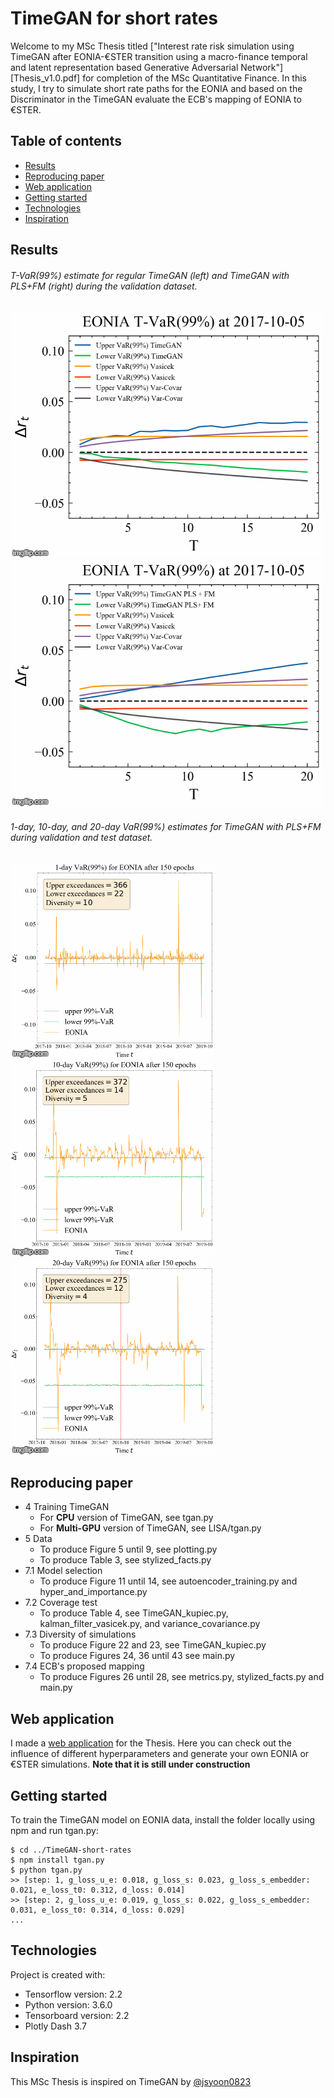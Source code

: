 # TimeGAN for short rates

Welcome to my MSc Thesis titled ["Interest rate risk simulation using TimeGAN after EONIA-€STER transition using a macro-finance temporal and latent representation based Generative Adversarial Network"][Thesis_v1.0.pdf] for completion of the MSc Quantitative Finance. In this study, I try to simulate short rate paths for the EONIA and based on the Discriminator in the TimeGAN evaluate the ECB's mapping of EONIA to €STER.

## Table of contents
* [Results](#results)
* [Reproducing paper](#reproducing-paper)
* [Web application](#web-application)
* [Getting started](#getting-started)
* [Technologies](#technologies)
* [Inspiration](#inspiration)

## Results

###### T-VaR(99%) estimate for regular TimeGAN (left) and TimeGAN with PLS+FM (right) during the validation dataset.

![Normal TimeGAN T VaR](Figures/Normal_TimeGAN_T_VaR.gif) ![TimeGAN with PLS+FM T VaR](Figures/PLS_FM_TimeGAN_T_VaR.gif)

###### 1-day, 10-day, and 20-day VaR(99%) estimates for TimeGAN with PLS+FM during validation and test dataset.

![1 day VaR TimeGAN with PLS+FM](Figures/1_day_VaR_PLS_FM.gif) ![10 day VaR TimeGAN with PLS+FM](Figures/10_day_VaR_PLS_FM.gif) ![20 day VaR TimeGAN with PLS+FM](Figures/20_day_VaR_PLS_FM.gif)

## Reproducing paper

* 4 Training TimeGAN
  * For **CPU** version of TimeGAN, see tgan.py  
  * For **Multi-GPU** version of TimeGAN, see LISA/tgan.py 
* 5 Data 
  * To produce Figure 5 until 9, see plotting.py  
  * To produce Table 3, see stylized_facts.py
* 7.1 Model selection
  * To produce Figure 11 until 14, see autoencoder_training.py and hyper_and_importance.py
* 7.2 Coverage test
  * To produce Table 4, see TimeGAN_kupiec.py, kalman_filter_vasicek.py, and variance_covariance.py 
* 7.3 Diversity of simulations
  * To produce Figure 22 and 23, see TimeGAN_kupiec.py
  * To produce Figures 24, 36 until 43 see main.py
* 7.4 ECB's proposed mapping
  * To produce Figures 26 until 28, see metrics.py, stylized_facts.py and main.py

## Web application

I made a [web application](https://timegan-short-rates.herokuapp.com/) for the Thesis. Here you can check out the influence of different hyperparameters and generate your own EONIA or €STER simulations. **Note that it is still under construction**

## Getting started

To train the TimeGAN model on EONIA data, install the folder locally using npm and run tgan.py:

```
$ cd ../TimeGAN-short-rates
$ npm install tgan.py
$ python tgan.py
>> [step: 1, g_loss_u_e: 0.018, g_loss_s: 0.023, g_loss_s_embedder: 0.021, e_loss_t0: 0.312, d_loss: 0.014]
>> [step: 2, g_loss_u_e: 0.019, g_loss_s: 0.022, g_loss_s_embedder: 0.031, e_loss_t0: 0.314, d_loss: 0.029]
...
```

## Technologies

Project is created with:
* Tensorflow version: 2.2
* Python version: 3.6.0
* Tensorboard version: 2.2
* Plotly Dash 3.7

## Inspiration

This MSc Thesis is inspired on TimeGAN by [@jsyoon0823](https://github.com/jsyoon0823/TimeGAN)
